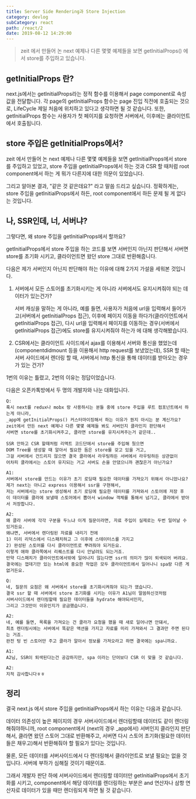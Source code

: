 ```yaml
---
title: Server Side Rendering과 Store Injection
category: devlog
subCategory: react
path: /react/2
date: 2019-08-12 14:29:00
---
```


> zeit 에서 만들어 논 next 예제나 다른 몇몇 예제들을 보면 getInitialProps() 에서 store를 주입하고 있습니다.

## getInitialProps 란?

next.js에서는 getInitialProps라는 정적 함수를 이용해서 page component로 속성값을 전달합니다. 각 page의 getInitialProps 함수는 page 진입 직전에 호출되는 것으로, LifeCycle 제일 처음에 위치하고 있다고 생각하면 될 것 같습니다. 또한, getInitialProps 함수는 사용자가 첫 페이지를 요청하면 서버에서, 이후에는 클라이언트에서 호출됩니다.

## store 주입은 getInitialProps에서?

zeit 에서 만들어 논 next 예제나 다른 몇몇 예제들을 보면 getInitialProps에서 store를 주입하고 있었고, store 주입을 getInitialProps에서 하는 것과 CSR 할 때처럼 root component에서 하는 게 뭐가 다른지에 대한 의문이 있었습니다.

그리고 알아본 결과, "같은 것 같은데요?" 라고 말씀 드리고 싶습니다. 정확하게는, store 주입을 getInitialProps에서 하든, root component에서 하든 문제 될 게 없다는 것입니다.

## 나, SSR인데, 너, 서버냐?

그렇다면, 왜 store 주입을 getInitialProps에서 할까요?

getInitialProps에서 store 주입을 하는 코드를 보면 서버인지 아닌지 판단해서 서버면 store를 초기화 시키고, 클라이언트면 왔던 store 그대로 반환해줍니다.

다음은 제가 서버인지 아닌지 판단해야 하는 이유에 대해 2가지 가설을 세워본 것입니다.

1. 서버에서 모든 스토어를 초기화시키는 게 아니라 서버에서도 유지시켜줘야 되는 데이터가 있는건가?

   서버 캐싱을 말하는 게 아니라, 예를 들면, 사용자가 처음에 url을 입력해서 들어가고(서버에서 getInitialProps 접근), 이후에 페이지 이동을 하다가(클라이언트에서 getInitialProps 접근), 다시 url을 입력해서 페이지를 이동하는 경우(서버에서 getInitialProps 접근)에도 store를 유지시켜줘야 하는가 에 대해 생각해봤습니다.

2. CSR에서는 클라이언트 사이드에서 ajax를 이용해서 서버와 통신을 했었는데(componentdidmount 등을 이용해서 http request를 보냈었는데), SSR 할 때는 서버 사이드에서 렌더링 할 때, 서버에서 http 통신을 통해 데이터를 받아오는 경우가 있는 건가?

1번의 이유는 틀렸고, 2번의 이유는 정답이었습니다.

다음은 오픈카톡방에서 두 명의 개발자와 나눈 대화입니다.

    Q:
    혹시 next를 redux나 mobx 랑 사용하시는 분들 중에 store 주입을 루트 컴포넌트에서 하는게 아니라,
    _app에 getInitialProps() 커스터마이징해서 하는 이유가 뭔지 아시는 분 계신가요?
    zeit에서 만든 next 예제나 다른 몇몇 예제들 봐도 서버인지 클라인지 판단해서
    서버면 store를 초기화시켜주고, 클라면 store를 유지시켜주는거 같은데..

    SSR 안하고 CSR 할때처럼 리액트 코드단에서 store를 주입해 뒀으면
    DOM Tree를 생성할 때 알아서 필요한 돔은 store를 갖고 있을 거고,
    그걸 서버에서 건드리지 않으면 결국 클라에서 라우팅하든 서버에서 라우팅하든 상관없이
    어차피 클라에서는 스토어 유지되는 거고 서버도 손을 안댔으니까 괜찮은거 아닌가요?

    A1:
    서버에서 store를 만드는 이유가 초기 로딩때 필요한 데이터를 가져오기 위해서 아니었나요?
    제가 next는 아니고 express 이용해서 ssr을 구현해서,
    저는 서버에서는 store 생성해서 초기 로딩에 필요한 데이터를 가져와서 스토어에 저장 후
    이 데이터를 클라에 보낼때 스토어에서 뽑아서 window 객체를 통해서 넘기고, 클라에서 받아서 저장합니다.

    A2:
    왜 클라 서버에 각각 구분을 두느냐 이게 질문이라면, 자료 주입이 실제로는 두번 일어날 수 있거든요.
    왜냐면, 서버에서 렌더링된 자료를 내리기 전에
    1) 미리 리덕스에서 디스패치하고 그 이후에 스테이터스를 가지고
    2) 완성된 스토어를 다시 클라이언트로 뿌려줘야 되거든요.
    이렇게 애햐 클라쪽에서 리퀘스트를 다시 안날려도 되는거죠.
    만약 디스패치가 클라이언트에서밖에 일어나지 않는다면 ssr의 의미가 많이 퇴색되어 버려요.
    결국에는 껍데기만 있는 html에 중요한 작업은 모두 클라이언트에서 일어나니 spa랑 다른 게 없거든요.

    Q:
    네, 질문의 요점은 왜 서버에서 store를 초기화시켜줘야 되는가 였습니다.
    결국 ssr 할 때 서버에서 store 초기화를 시키는 이유가 A1님이 말씀하신것처럼
    서버사이드에서 렌더링할때 필요한 데이터들을 hydrate 해야되서인지,
    그리고 그것만이 이유인지가 궁금했습니다.

    A2:
    네, 예를 들면, 목록을 가져오는 건 클라가 요청을 했을 때 새로 일어나면 안돼서,
    최초 렌더링시에는 서버에서 똑같은 액션을 가지고 자료를 미리 가져와서 그 결과만 주면 된다는 거죠.
    완전 텅 빈 스토어만 주고 클라가 알아서 정보를 가져오라고 하면 결국에는 spa니까요.

    A1:
    A2님, SSR이 퇴색된다는건 공감하지만, spa 이라는 단어보다 CSR 이 맞을 것 같습니다.

    A2:
    지적 감사합니다ㅎㅎ

## 정리

결국 next.js 에서 store 주입을 getInitialProps에서 하는 이유는 다음과 같습니다.

데이터 의존성이 높은 페이지의 경우 서버사이드에서 렌더링할때 데이터도 같이 렌더링해줘야하니까, root component에서 (next의 경우 \_app에서) 서버인지 클라인지 판단해서, 클라면 왔던 스토어 그대로 반환해주고, 서버면 다시 스토어 초기화(필요한 데이터들은 채우고)해서 반환해줘야 할 필요가 있다는 것입니다.

물론, 모든 데이터를 서버사이드에서 다 렌더링해서 클라이언트로 보낼 필요는 없을 것입니다. 서버에 부하가 심해질 것이기 때문이죠.

그래서 개발자 판단 하에 서버사이드에서 렌더링할 데이터만 getInitialProps에서 초기화를 시키고,
component에서 해당 데이터를 렌더링하는 부분은 and 연산자나 삼항 연산자로
데이터가 있을 때만 렌더링되게 하면 될 것 같습니다.
